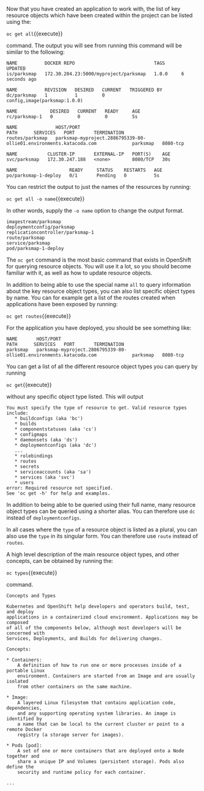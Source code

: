 Now that you have created an application to work with, the list of key resource objects which have been created within the project can be listed using the:

``oc get all``{{execute}}

command. The output you will see from running this command will be similar to the following:

```
NAME          DOCKER REPO                             TAGS      UPDATED
is/parksmap   172.30.204.23:5000/myproject/parksmap   1.0.0     6 seconds ago

NAME          REVISION   DESIRED   CURRENT   TRIGGERED BY
dc/parksmap   1          1         0         config,image(parksmap:1.0.0)

NAME            DESIRED   CURRENT   READY     AGE
rc/parksmap-1   0         0         0         5s

NAME              HOST/PORT                                                            PATH      SERVICES   PORT       TERMINATION
routes/parksmap   parksmap-myproject.2886795339-80-ollie01.environments.katacoda.com             parksmap   8080-tcp

NAME           CLUSTER-IP       EXTERNAL-IP   PORT(S)    AGE
svc/parksmap   172.30.247.188   <none>        8080/TCP   30s

NAME                   READY     STATUS    RESTARTS   AGE
po/parksmap-1-deploy   0/1       Pending   0          5s
```

You can restrict the output to just the names of the resources by running:

``oc get all -o name``{{execute}}

In other words, supply the ``-o name`` option to change the output format.

```
imagestream/parksmap
deploymentconfig/parksmap
replicationcontroller/parksmap-1
route/parksmap
service/parksmap
pod/parksmap-1-deploy
```

The ``oc get`` command is the most basic command that exists in OpenShift for querying resource objects. You will use it a lot, so you should become familiar with it, as well as how to update resource objects.

In addition to being able to use the special name ``all`` to query information about the key resource object types, you can also list specific object types by name. You can for example get a list of the routes created when applications have been exposed by running:

``oc get routes``{{execute}}

For the application you have deployed, you should be see something like:

```
NAME       HOST/PORT                                                            PATH      SERVICES   PORT       TERMINATION
parksmap   parksmap-myproject.2886795339-80-ollie01.environments.katacoda.com             parksmap   8080-tcp
```

You can get a list of all the different resource object types you can query by running

``oc get``{{execute}}

without any specific object type listed. This will output

```
You must specify the type of resource to get. Valid resource types include:
   * buildconfigs (aka 'bc')
   * builds
   * componentstatuses (aka 'cs')
   * configmaps
   * daemonsets (aka 'ds')
   * deploymentconfigs (aka 'dc')
   ...
   * rolebindings
   * routes
   * secrets
   * serviceaccounts (aka 'sa')
   * services (aka 'svc')
   * users
error: Required resource not specified.
See 'oc get -h' for help and examples.
```

In addition to being able to be queried using their full name, many resource object types can be queried using a shorter alias. You can therefore use ``dc`` instead of ``deploymentconfigs``.

In all cases where the ``type`` of a resource object is listed as a plural, you can also use the ``type`` in its singular form. You can therefore use ``route`` instead of ``routes``.

A high level description of the main resource object types, and other concepts, can be obtained by running the:

``oc types``{{execute}}

command.

```
Concepts and Types

Kubernetes and OpenShift help developers and operators build, test, and deploy
applications in a containerized cloud environment. Applications may be composed
of all of the components below, although most developers will be concerned with
Services, Deployments, and Builds for delivering changes.

Concepts:

* Containers:
    A definition of how to run one or more processes inside of a portable Linux
    environment. Containers are started from an Image and are usually isolated
    from other containers on the same machine.

* Image:
    A layered Linux filesystem that contains application code, dependencies,
    and any supporting operating system libraries. An image is identified by
    a name that can be local to the current cluster or point to a remote Docker
    registry (a storage server for images).

* Pods [pod]:
    A set of one or more containers that are deployed onto a Node together and
    share a unique IP and Volumes (persistent storage). Pods also define the
    security and runtime policy for each container.

...
```
